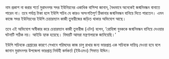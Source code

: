 নাম প্রকাশ না করার শর্তে মুরাদনগর সদর ইউনিয়নের একাধিক বাসিন্দা জানান, বৈধভাবে অনেকেই জন্মনিবন্ধন বানাতে পারেন না। তবে পর্যাপ্ত টাকা হলে ইউপি সচিব যে কারও অসংগতিপূর্ণ ঠিকানার জন্মনিবন্ধন বানিয়ে দিতে পারতেন। এমন কাজে সদর ইউনিয়নের ইউপি চেয়ারম্যান কাজী তুফরীজের জড়িত থাকার অভিযোগ আছে।

তবে এই অভিযোগ অস্বীকার করে চেয়ারম্যান কাজী তুফরীজ (এটন) বলেন, ‘রোহিঙ্গা যুবককে জন্মনিবন্ধন বানিয়ে দেওয়ার ঘটনাটি সঠিক নয়। আইডি হ্যাক হয়েছে। বিষয়টি আমরা মন্ত্রণালয়কে জানিয়েছি।’

ইউপি সচিবকে গ্রেপ্তারের কারণে সেখানে পরিষদের কাজ চালু রাখার জন্য ভারপ্রাপ্ত এক সচিবকে দায়িত্ব দেওয়া হবে বলে জানান মুরাদনগর উপজেলা ভারপ্রাপ্ত নির্বাহী কর্মকর্তা (ইউএনও) সিফাত উদ্দিন।
